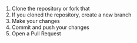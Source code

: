 1. Clone the repository or fork that
2. If you cloned the repository, create a new branch
3. Make your changes
4. Commit and push your changes
5. Open a Pull Request
